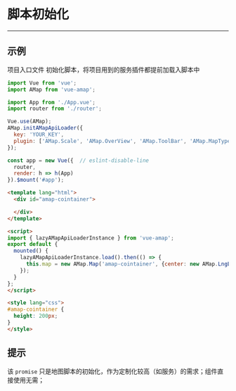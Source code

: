 # 脚本初始化

---

## 示例
项目入口文件
初始化脚本，将项目用到的服务插件都提前加载入脚本中
```javascript
import Vue from 'vue';
import AMap from 'vue-amap';

import App from './App.vue';
import router from './router';

Vue.use(AMap);
AMap.initAMapApiLoader({
  key: 'YOUR_KEY',
  plugin: ['AMap.Scale', 'AMap.OverView', 'AMap.ToolBar', 'AMap.MapType',...]
});

const app = new Vue({  // eslint-disable-line
  router,
  render: h => h(App)
}).$mount('#app');

```

```html
<template lang="html">
  <div id="amap-cointainer">

  </div>
</template>

<script>
import { lazyAMapApiLoaderInstance } from 'vue-amap';
export default {
  mounted() {
    lazyAMapApiLoaderInstance.load().then(() => {
      this.map = new AMap.Map('amap-cointainer', {center: new AMap.LngLat(121.59996, 31.197646)});
    });
  }
};
</script>

<style lang="css">
#amap-cointainer {
  height: 200px;
}
</style>

```

## 提示
该 `promise` 只是地图脚本的初始化，作为定制化较高（如服务）的需求；组件直接使用无需；

<demo></demo>
<script>
import Demo from 'demos/init.vue';
export default {
  components: {
    Demo
  }
}
</script>
